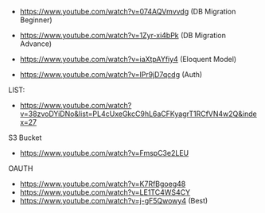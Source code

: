-   https://www.youtube.com/watch?v=074AQVmvvdg (DB Migration Beginner)
-   https://www.youtube.com/watch?v=1Zyr-xi4bPk (DB Migration Advance)

-   https://www.youtube.com/watch?v=iaXtpAYfiy4 (Eloquent Model)

-   https://www.youtube.com/watch?v=lPr9jD7qcdg (Auth)

LIST:

-   https://www.youtube.com/watch?v=38zvoDYiDNo&list=PL4cUxeGkcC9hL6aCFKyagrT1RCfVN4w2Q&index=27

S3 Bucket

-   https://www.youtube.com/watch?v=FmspC3e2LEU

OAUTH

-   https://www.youtube.com/watch?v=K7RfBgoeg48
-   https://www.youtube.com/watch?v=LE1TC4WS4CY
-   https://www.youtube.com/watch?v=j-gF5Qwowy4 (Best)
